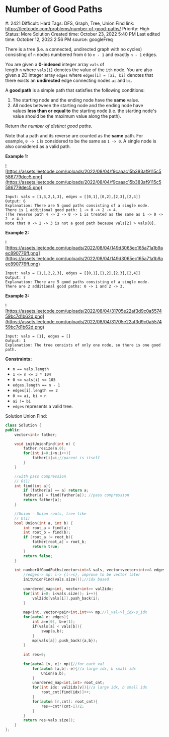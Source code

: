 # Number of Good Paths

#: 2421
Difficult: Hard
Tags: DFS, Graph, Tree, Union Find
link: https://leetcode.com/problems/number-of-good-paths/
Priority: High
Status: More Solution
Created time: October 23, 2022 5:40 PM
Last edited time: October 12, 2023 2:56 PM
source: googleFreq

There is a tree (i.e. a connected, undirected graph with no cycles) consisting of `n` nodes numbered from `0` to `n - 1` and exactly `n - 1` edges.

You are given a **0-indexed** integer array `vals` of length `n` where `vals[i]` denotes the value of the `ith` node. You are also given a 2D integer array `edges` where `edges[i] = [ai, bi]` denotes that there exists an **undirected** edge connecting nodes `ai` and `bi`.

A **good path** is a simple path that satisfies the following conditions:

1. The starting node and the ending node have the **same** value.
2. All nodes between the starting node and the ending node have values **less than or equal to** the starting node (i.e. the starting node's value should be the maximum value along the path).

Return *the number of distinct good paths*.

Note that a path and its reverse are counted as the **same** path. For example, `0 -> 1` is considered to be the same as `1 -> 0`. A single node is also considered as a valid path.

**Example 1:**

![https://assets.leetcode.com/uploads/2022/08/04/f9caaac15b383af9115c5586779dec5.png](https://assets.leetcode.com/uploads/2022/08/04/f9caaac15b383af9115c5586779dec5.png)

```
Input: vals = [1,3,2,1,3], edges = [[0,1],[0,2],[2,3],[2,4]]
Output: 6
Explanation: There are 5 good paths consisting of a single node.
There is 1 additional good path: 1 -> 0 -> 2 -> 4.
(The reverse path 4 -> 2 -> 0 -> 1 is treated as the same as 1 -> 0 -> 2 -> 4.)
Note that 0 -> 2 -> 3 is not a good path because vals[2] > vals[0].

```

**Example 2:**

![https://assets.leetcode.com/uploads/2022/08/04/149d3065ec165a71a1b9aec890776ff.png](https://assets.leetcode.com/uploads/2022/08/04/149d3065ec165a71a1b9aec890776ff.png)

```
Input: vals = [1,1,2,2,3], edges = [[0,1],[1,2],[2,3],[2,4]]
Output: 7
Explanation: There are 5 good paths consisting of a single node.
There are 2 additional good paths: 0 -> 1 and 2 -> 3.

```

**Example 3:**

![https://assets.leetcode.com/uploads/2022/08/04/31705e22af3d9c0a557459bc7d1b62d.png](https://assets.leetcode.com/uploads/2022/08/04/31705e22af3d9c0a557459bc7d1b62d.png)

```
Input: vals = [1], edges = []
Output: 1
Explanation: The tree consists of only one node, so there is one good path.

```

**Constraints:**

- `n == vals.length`
- `1 <= n <= 3 * 104`
- `0 <= vals[i] <= 105`
- `edges.length == n - 1`
- `edges[i].length == 2`
- `0 <= ai, bi < n`
- `ai != bi`
- `edges` represents a valid tree.

Solution Union Find:

```cpp
class Solution {
public:
    vector<int> father;

    void initUnionFind(int n) {
        father.resize(n,0);
        for(int i=0;i<n;i++){
            father[i]=i;//parent is itself
        }
    }

    //with pass compression
    // O(1)
    int find(int a){
        if (father[a] == a) return a;
        father[a] = find(father[a]); //pass compression
        return father[a];
    }

    //Union - Union roots, tree like
    // O(1)
    bool Union(int a, int b) {
        int root_a = find(a);
        int root_b = find(b);
        if (root_a != root_b){
            father[root_a] = root_b;
            return true;
        }
        return false;
    }
    
    int numberOfGoodPaths(vector<int>& vals, vector<vector<int>>& edges) {
        //edges-> mp: l-> {l->s}, improve to be vector later
        initUnionFind(vals.size());//idx based
        
        unordered_map<int, vector<int>> val2idx;
        for(int i=0; i<vals.size(); i++){
            val2idx[vals[i]].push_back(i);
        }
        
        map<int, vector<pair<int,int>>> mp;//l_val->l_idx-s_idx
        for(auto& e: edges){
            int a=e[0], b=e[1];
            if(vals[a] < vals[b]){
                swap(a,b);
            }
            mp[vals[a]].push_back({a,b});
        }
        
        int res=0;
        
        for(auto& [v, e]: mp){//for each val
            for(auto& [a,b]: e){//a large idx, b small idx
                Union(a,b);
            }
            unordered_map<int,int> root_cnt;
            for(int idx: val2idx[v]){//a large idx, b small idx
                root_cnt[find(idx)]++;
            }
            for(auto& [r,cnt]: root_cnt){
                res+=cnt*(cnt-1)/2;
            }
        }
        return res+vals.size();
    }
};
```